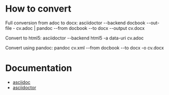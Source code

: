 # How to convert

Full conversion from adoc to docx: 
asciidoctor --backend docbook  --out-file - cv.adoc | pandoc --from docbook --to docx --output cv.docx

Convert to html5: 
asciidoctor --backend html5 -a data-uri cv.adoc

Convert using pandoc: 
pandoc cv.xml --from docbook --to docx -o cv.docx

# Documentation
* [asciidoc](https://powerman.name/doc/asciidoc)
* [asciidoctor](https://asciidoctor.org/docs/user-manual/#introduction-to-asciidoctor)
